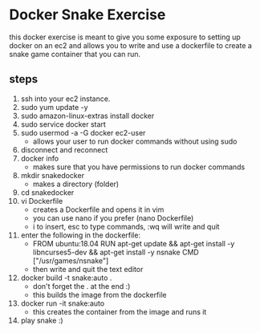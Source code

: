 # Docker Snake Exercise
this docker exercise is meant to give you some exposure to setting up docker on an ec2 and allows you to write and use a dockerfile to create a snake game container that you can run.
## steps
1. ssh into your ec2 instance.
2. sudo yum update -y
3. sudo amazon-linux-extras install docker
4. sudo service docker start
5. sudo usermod -a -G docker ec2-user
    - allows your user to run docker commands without using sudo
6. disconnect and reconnect
7. docker info
    - makes sure that you have permissions to run docker commands
8. mkdir snakedocker
    - makes a directory (folder)
9. cd snakedocker
10. vi Dockerfile
    - creates a Dockerfile and opens it in vim
    - you can use nano if you prefer (nano Dockerfile)
    - i to insert, esc to type commands, :wq will write and quit
11. enter the following in the dockerfile:
    - FROM ubuntu:18.04
      RUN apt-get update && apt-get install -y libncurses5-dev && apt-get install -y nsnake
      CMD ["/usr/games/nsnake"]
    - then write and quit the text editor
12. docker build -t snake:auto .
    - don't forget the . at the end :)
    - this builds the image from the dockerfile
13. docker run -it snake:auto
    - this creates the container from the image and runs it
14. play snake :)